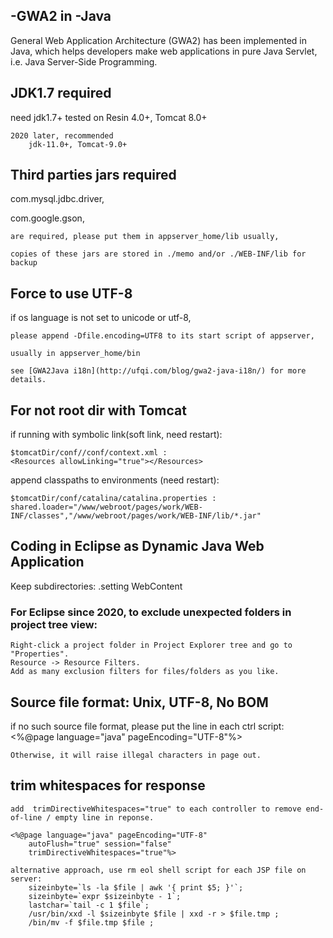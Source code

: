 ## -GWA2 in -Java

General Web Application Architecture (GWA2) has been implemented in Java, which helps developers make web applications in pure Java Servlet, i.e. Java Server-Side Programming.

## JDK1.7 required ##
need jdk1.7+
	tested on Resin 4.0+, Tomcat 8.0+
	
	2020 later, recommended  
		jdk-11.0+, Tomcat-9.0+

## Third parties jars required  ##
com.mysql.jdbc.driver,

com.google.gson,

	are required, please put them in appserver_home/lib usually,
	
	copies of these jars are stored in ./memo and/or ./WEB-INF/lib for backup

## Force to use UTF-8 ##
if os language is not set to unicode or utf-8, 

	please append -Dfile.encoding=UTF8 to its start script of appserver,
	
	usually in appserver_home/bin
	
	see [GWA2Java i18n](http://ufqi.com/blog/gwa2-java-i18n/) for more details.

## For not root dir with Tomcat

if running with symbolic link(soft link, need restart):
    
	$tomcatDir/conf//conf/context.xml :
    <Resources allowLinking="true"></Resources>

append classpaths to environments (need restart):
	
    $tomcatDir/conf/catalina/catalina.properties :
    shared.loader="/www/webroot/pages/work/WEB-INF/classes","/www/webroot/pages/work/WEB-INF/lib/*.jar"

## Coding in Eclipse as Dynamic Java Web Application

Keep subdirectories:
	.setting
	WebContent

### For Eclipse since 2020, to exclude unexpected folders in project tree view:
	Right-click a project folder in Project Explorer tree and go to "Properties".
	Resource -> Resource Filters.
	Add as many exclusion filters for files/folders as you like.
	
## Source file format: Unix, UTF-8, No BOM
if no such source file format, please put the line in each ctrl script:
	<%@page language="java" pageEncoding="UTF-8"%>
	
	Otherwise, it will raise illegal characters in page out.
	
## trim whitespaces for response
	add  trimDirectiveWhitespaces="true" to each controller to remove end-of-line / empty line in reponse.
	
	<%@page language="java" pageEncoding="UTF-8" 
		autoFlush="true" session="false" 
		trimDirectiveWhitespaces="true"%>
	
	alternative approach, use rm eol shell script for each JSP file on server:
		sizeinbyte=`ls -la $file | awk '{ print $5; }'`;
		sizeinbyte=`expr $sizeinbyte - 1`;
		lastchar=`tail -c 1 $file`;
		/usr/bin/xxd -l $sizeinbyte $file | xxd -r > $file.tmp ;
		/bin/mv -f $file.tmp $file ;
	